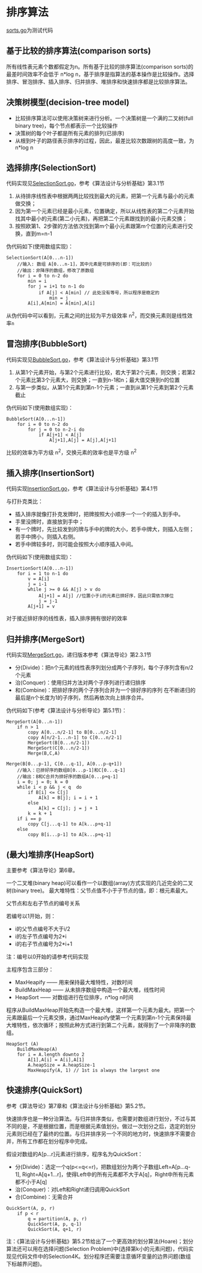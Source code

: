 # 排序算法
[sorts.go](sorts.go)为测试代码

## 基于比较的排序算法(comparison sorts)

所有线性表元素个数都假定为n。所有基于比较的排序算法(comparison sorts)的最差时间效率不会低于 n*log n，基于排序是指算法的基本操作是比较操作。选择排序、冒泡排序、插入排序、归并排序、堆排序和快速排序都是比较排序算法。

## 决策树模型(decision-tree model)

* 比较排序算法可以使用决策树来进行分析。一个决策树是一个满的二叉树(full binary tree)，每个节点都表示一个比较操作
* 决策树的每个叶子都是所有元素的排列(已排序)
* 从根到叶子的路径表示排序的过程，因此，最差比较次数跟树的高度一致，为 n*log n

## 选择排序(SelectionSort)

代码实现见[SelectionSort.go](sorts/SelectionSort.go)，参考《算法设计与分析基础》第3.1节

1. 从待排序线性表中根据两两比较找到最大的元素，把第一个元素与最小的元素做交换；
2. 因为第一个元素已经是最小元素，位置确定，所以从线性表的第二个元素开始找其中最小的元素(第二小元素)，再把第二个元素跟找到的最小元素交换；
3. 按照欧第1、2步骤的方法依次找到第m个最小元素跟第m个位置的元素进行交换，直到m=n-1

伪代码如下(使用数组实现)：

```
SelectionSort(A[0...n-1])
    //输入: 数组 A[0...n-1]，其中元素是可排序的(即：可比较的)
    //输出：非降序的数组，修改了原数组
    for i = 0 to n-2 do
        min = i
        for j = i+1 to n-1 do
            if A[j] < A[min] // 此处没有等号，所以程序是稳定的
                min = j
        A[i],A[min] = A[min],A[i]
```

从伪代码中可以看到，元素之间的比较为平方级效率 n<sup>2</sup>，而交换元素则是线性效率`n`

## 冒泡排序(BubbleSort)

代码实现见[BubbleSort.go](sorts/BubbleSort.go)，参考《算法设计与分析基础》第3.1节

1. 从第1个元素开始，与第2个元素进行比较，若大于第2个元素，则交换；若第2个元素比第3个元素大，则交换；一直到n-1和n；最大值交换到n的位置
2. 与第一步类似，从第1个元素到第n-1个元素；一直到从第1个元素到第2个元素截止

伪代码如下(使用数组实现)：

```
BubbleSort(A[0...n-1])
    for i = 0 to n-2 do
        for j = 0 to n-2-i do
            if A[j+1] < A[j]
                A[j+1],A[j] = A[j],A[j+1]
```

比较的效率为平方级 n<sup>2</sup>，交换元素的效率也是平方级 n<sup>2</sup>

## 插入排序(InsertionSort)

代码实现[InsertionSort.go](sorts/InsertionSort.go)，参考《算法设计与分析基础》第4.1节

与打扑克类比：
* 插入排序就像打扑克发牌时，把牌按照大小顺序一个一个的插入到手中。
* 手里没牌时，直接放到手中；
* 有一个牌时，先比较发到的牌与手中的牌的大小，若手中牌大，则插入左侧；若手中牌小，则插入右侧。
* 若手中牌较多时，则可能会按照大小顺序插入中间。

伪代码如下(使用数组实现)：

```
InsertionSort(A[0...n-1])
    for i = 1 to n-1 do
        v = A[i]
        j = i-1
        while j >= 0 && A[j] > v do
            A[j+1] = A[j] //位置小于i的元素已排好序，因此只需依次移位
            j = j-1
        A[j+1] = v
```

对于接近排好序的线性表，插入排序拥有很好的效率

## 归并排序(MergeSort)

代码实现[MergeSort.go](sorts/MergeSort.go)，递归版本参考《算法导论》第2.3.1节

* 分(Divide)：把n个元素的线性表序列划分成两个子序列，每个子序列含有n/2个元素
* 治(Conquer)：使用归并方法对两个子序列进行递归排序
* 和(Combine)：把排好序的两个子序列合并为一个排好序的序列
在不断递归的最后是n个长度为1的子序列，然后再依次向上排序合并。

伪代码如下(参考《算法设计与分析导论》第5.1节)：

```
MergeSort(A[0...n-1])
    if n > 1
        copy A[0...n/2-1] to B[0...n/2-1]
        copy A[n/2-1...n-1] to C[0...n/2-1]
        MergeSort(B[0...n/2-1])
        MergeSort(C[0...n/2-1])
        Merge(B,C,A)

Merge(B[0...p-1], C[0...q-1], A[0...p-q+1])
    //输入：已排好序的数组B[0...p-1]和C[0...q-1]
    //输出：B和C合并为排好序的数组A[0...p+q-1]
    i = 0; j = 0; k = 0
    while i < p && j < q  do
        if B[i] <= C[j]
            A[k] = B[j]; i = i + 1
        else
            A[k] = C[j]; j = j + 1
        k = k + 1
    if i == p
        copy C[j...q-1] to A[k...p+q-1]
    else
        copy B[i...p-1] to A[k...p+q-1]

```

## (最大)堆排序(HeapSort)

主要参考《算法导论》第6章。

一个二叉堆(binary heap)可以看作一个以数组(array)方式实现的几近完全的二叉树(binary tree)。
最大堆特性：父节点值不小于子节点的值，即：根元素最大。

父节点和左右子节点的编号关系

若编号以1开始，则：
* i的父节点编号不大于i/2
* i的左子节点编号为2*i
* i的右子节点编号为2*i+1

注：编号以0开始的请参考代码实现

主程序包含三部分：

* MaxHeapify —— 用来保持最大堆特性，对数时间
* BuildMaxHeap —— 从未排序数组中构造一个最大堆，线性时间
* HeapSort —— 对数组进行在位排序，n*log n时间

程序从BuildMaxHeap开始先构造一个最大堆，这样第一个元素为最大。把第一个元素跟最后一个元素交换，通过MaxHeapify使第一个元素到第n-1个元素保持最大堆特性，依次循环；按照此种方式进行到第二个元素，就得到了一个非降序的数组。

```
HeapSort (A)
    BuildMaxHeap(A)
    for i = A.length downto 2
        A[1],A[i] = A[i],A[1]
        A.heapSize = A.heapSize-1
        MaxHeapify(A, 1) // 1st is always the largest one
```

## 快速排序(QuickSort)

参考《算法导论》第7章和《算法设计与分析基础》第5.2节。

快速排序也是一种分治算法。与归并排序类似，也需要对数组进行划分，不过与其不同的是，不是根据位置，而是根据元素值划分。做过一次划分之后，选定的划分元素则已经在了最终的位置。与归并排序另一个不同的地方时，快速排序不需要合并，所有工作都在划分程序中完成。

假设对数组的A[p...r]元素进行排序，程序名为QuickSort：
* 分(Divide)：选定一个q(p<=q<=r)，把数组划分为两个子数组Left=A[p...q-1], Right=A[q+1...r]，使得Left中的所有元素都不大于A[q]，Right中所有元素都不小于A[q]
* 治(Conquer)：对Left和Right递归调用QuickSort
* 合(Combine)：无需合并

```
QuickSort(A, p, r)
    if p < r
        q = partition(A, p, r)
        QuickSort(A, p, q-1)
        QuickSort(A, q+1, r)
```

注：《算法设计与分析基础》第5.2节给出了一个更高效的划分算法(Hoare)；划分算法还可以用在选择问题(Selection Problem)中(选择第k小的元素问题)，代码实现见代码文件中的Selection4K。划分程序还需要注意循环变量的边界问题(数组下标越界问题)。


